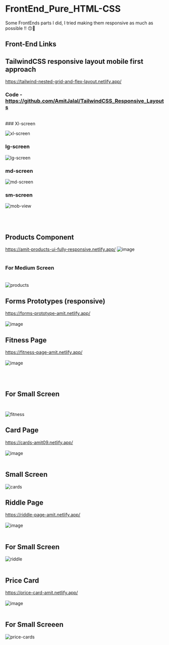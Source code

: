 # FrontEnd_Pure_HTML-CSS
Some FrontEnds parts I did, I tried making them responsive as much as possible !! 🙃🎉

## Front-End Links 

## TailwindCSS responsive layout mobile first approach
https://tailwind-nested-grid-and-flex-layout.netlify.app/
### Code - https://github.com/AmitJalal/TailwindCSS_Responsive_Layouts
</br>
### Xl-screen 

 ![xl-screen](https://user-images.githubusercontent.com/96337905/217158971-e5ecb31e-6a0e-466c-b12e-0cc996174251.png)
</br>
### lg-screen

 ![lg-screen](https://user-images.githubusercontent.com/96337905/217159161-f0798e12-ad97-46bf-a118-fd8a35109cf9.png)
</br>
### md-screen

 ![md-screen](https://user-images.githubusercontent.com/96337905/217159283-aa26e5e8-35b9-478b-9e1f-1b851c691e4c.png)
</br>
### sm-screen

 ![mob-view](https://user-images.githubusercontent.com/96337905/217159385-889ae6a3-1b64-4ff5-b812-e17d9a00faa1.png)

</br> </br>

## Products Component  
https://amit-products-ui-fully-responsive.netlify.app/ 
![image](https://user-images.githubusercontent.com/96337905/203099949-ee413f70-443b-4d10-8e5a-fe0117eb41ff.png)
</br> </br>
### For Medium Screen </br> </br>
![products](https://user-images.githubusercontent.com/96337905/203100602-cf10bb8c-1d45-46d5-ab5c-a2f6ea994cd9.png)



## Forms Prototypes (responsive)
https://forms-prototype-amit.netlify.app/  </br> </br>
![image](https://user-images.githubusercontent.com/96337905/203101246-b0811b58-f5e1-42d6-8cb1-87e3d31ed096.png)





## Fitness Page 

https://fitness-page-amit.netlify.app/   </br> </br>
![image](https://user-images.githubusercontent.com/96337905/203101828-612fff0d-4bb6-435e-81c4-50e5d691d7fa.png)

</br> </br>
## For Small Screen </br> </br>
![fitness](https://user-images.githubusercontent.com/96337905/203101627-f96d9aa1-5442-4f8c-a3ec-24935f2b3c45.png)




## Card Page
https://cards-amit09.netlify.app/ </br> </br>
![image](https://user-images.githubusercontent.com/96337905/203102273-c2cbf9a1-31e2-4a8c-b688-a3f04139a2ac.png)
</br> </br>
## Small Screen  
![cards](https://user-images.githubusercontent.com/96337905/203102501-ece07065-eac4-43ac-b56d-c526ce5b1a50.png)





## Riddle Page 
https://riddle-page-amit.netlify.app/  </br> </br>
![image](https://user-images.githubusercontent.com/96337905/203102598-b9b11633-27ff-40e1-b9b6-d743fce9a04f.png)</br> </br>
## For Small Screen

![riddle](https://user-images.githubusercontent.com/96337905/203102726-0e77c3e9-4c4e-4cad-9f52-f35ee7684f4b.png) </br> </br>





## Price Card 
https://price-card-amit.netlify.app/   </br> </br>
![image](https://user-images.githubusercontent.com/96337905/203102989-7fae625b-ef67-4890-bc0f-49b29543e659.png)
</br> </br>


## For Small Screeen
![price-cards](https://user-images.githubusercontent.com/96337905/203103164-5749ae22-5e5e-4efd-8dee-7ff7dfe898aa.png) </br> </br>





